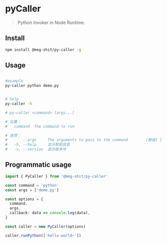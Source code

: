 # pyCaller

> Python Invoker in Node Runtime.

## Install

```bash
npm install @meg-shit/py-caller -g
```

## Usage

```bash

#example
py-caller python demo.py


# help
py-caller -h

# py-caller <command> [args...]

# 位置：
#   command  The command to run                                           [字符串]

# 选项：
#       --args     The arguments to pass to the command        [数组] [默认值: []]
#   -h, --help     显示帮助信息                                             [布尔]
#   -v, --version  显示版本号                                               [布尔]
```

## Programmatic usage

```ts
import { PyCaller } from '@meg-shit/py-caller'

const command = 'python'
const args = ['demo.py']

const options = {
  command,
  args,
  callback: data => console.log(data),
}

const caller = new PyCaller(options)

caller.runPython(['hello world~'])
```


